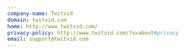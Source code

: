 ```yaml
---
company-name: Twitvid
domain: twitvid.com
home: http://www.twitvid.com/
privacy-policy: http://www.twitvid.com/?s=about#privacy
email: support@twitvid.com
---
```





